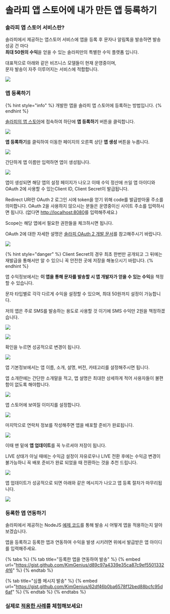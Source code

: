 # 솔라피 앱 스토어에 내가 만든 앱 등록하기

### 솔라피 앱 스토어 서비스란?

솔라피에서 제공하는 앱스토어 서비스에 앱을 등록 후 문자나 알림톡을 발송하면 발송 성공 건 마다  
**최대 50원의 수익**을 얻을 수 있는 솔라피만의 특별한 수익 플랫폼 입니다.

대표적으로 아래와 같은 비즈니스 모델들이 현재 운영중이며,  
문자 발송이 자주 이루어지는 서비스에 적합합니다.

![](../.gitbook/assets/image%20%281%29%20%281%29.png)

### 앱 등록하기

{% hint style="info" %}
개발한 앱을 솔라피 앱 스토어에 등록하는 방법입니다.
{% endhint %}

[솔라피의 앱 스토어](https://solapi.com/apps)에 접속하여 하단에 **앱 등록하기** 버튼을 클릭합니다.

![](../.gitbook/assets/_2019-05-16__10.01.40%20%281%29.png)

**앱 등록하기**를 클릭하여 이동한 페이지의 오른쪽 상단 **앱 생성** 버튼을 누릅니다.

![](../.gitbook/assets/_2019-05-16__10.02.58.png)

간단하게 앱 이름만 입력하면 앱이 생성됩니다.

![](../.gitbook/assets/_2019-05-16__10.03.18.png)

앱이 생성되면 해당 앱의 설정 페이지가 나오고 이때 수익 정산에 쓰일 앱 아이디와 OAuth 2에 사용할 수 있는Client ID, Client Secret이 발급됩니다.

Redirect URI란 OAuth 2 로그인 시에 token을 얻기 위해 code를 발급받아올 주소를 의미합니다. OAuth 2을 사용하지 않으시는 분들은 운영중이신 사이트 주소를 입력하시면 됩니다. \(없다면 [http://localhost:8080](http://localhost:8080)를 입력해주세요.\)

Scope는 해당 앱에서 필요한 권한들을 체크하시면 됩니다.

OAuth 2에 대한 자세한 설명은 [솔라피 OAuth 2 개발 문서](https://docs.solapi.com/authentication/oauth2)를 참고해주시기 바랍니다.

![](../.gitbook/assets/_2019-05-28__3.23.10.png)

{% hint style="danger" %}
Client Secret의 경우 최초 한번만 공개되고 그 뒤에는 재발급을 통해서만 알 수 있으니 꼭 안전한 곳에 저장을 해놓으시기 바랍니다.
{% endhint %}

앱 수익정보에서는 **이 앱을 통해 문자를 발송할 시 앱 개발자가 얻을 수 있는 수익**을 책정할 수 있습니다.

문자 타입별로 각각 다르게 수익을 설정할 수 있으며, 최대 50원까지 설정이 가능합니다.

저의 앱은 주로 SMS를 발송하는 용도로 사용할 것 이기에 SMS 수익만 2원을 책정하겠습니다.

![](../.gitbook/assets/_2019-05-28__3.27.15.png)

![](../.gitbook/assets/_2019-05-23__11.26.59.png)

확인을 누르면 성공적으로 변경이 됩니다.

![](../.gitbook/assets/_2019-05-23__11.28.24.png)

앱 기본정보에서는 앱 이름, 소개, 설명, 버전, 카테고리를 설정해주시면 됩니다.

앱 소개란에는 간단한 소개말을 적고, 앱 설명은 최대한 상세하게 적어 사용자들이 불편함이 없도록 해야합니다.

![](../.gitbook/assets/_2019-05-17__11.35.42.png)

앱 스토어에 보여질 이미지를 설정합니다.

![](../.gitbook/assets/_2019-05-17__11.50.14.png)

마지막으로 연락처 정보를 작성해주면 앱을 배포할 준비가 완료됩니다.

![](../.gitbook/assets/_2019-05-17__11.49.15.png)

이때 맨 밑에 **앱 업데이트**를 꼭 누르셔야 저장이 됩니다.

LIVE 상태가 아닐 때에는 수익금 설정이 자유로우나 LIVE 전환 후에는 수익금 변경이 불가능하니 꼭 배포 준비가 완료 되었을 때 전환하는 것을 추천 드립니다.

![](../.gitbook/assets/_2019-05-20__10.19.16.png)

앱 업데이트가 성공적으로 되면 아래와 같은 메시지가 나오고 앱 등록 절차가 마무리됩니다.

![](../.gitbook/assets/_2019-05-20__10.21.22.png)

### 등록한 앱 연동하기

솔라피에서 제공하는 NodeJS [예제 코드](https://github.com/solapi/examples)를 통해 발송 시 어떻게 앱을 적용하는지 알아보겠습니다.

앱을 등록하고 등록한 앱과 연동하여 수익을 발생 시키려면 위에서 발급받은 앱 아이디를 입력해주세요.

{% tabs %}
{% tab title="등록한 앱을 연동하여 발송" %}
{% embed url="https://gist.github.com/KimGenius/d89c97a4339e35ca87c9ef55013324f6" %}
{% endtab %}

{% tab title="심플 메시지 발송" %}
{% embed url="https://gist.github.com/KimGenius/62df46b0ba6578f12bed88bcfc95d6af" %}
{% endtab %}
{% endtabs %}

### 실제로 [적용한 사례](https://sendsms.kr)를 체험해보세요!


